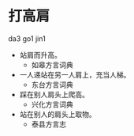 







# 打高肩
da3 go1 jin1
+ 站肩而升高。
  * 如皋方言词典
+ 一人递站在另一人肩上，充当人梯。
  * 东台方言词典
+ 踩在别人肩头上爬高。
  * 兴化方言词典
+ 站在别人的肩头上取物。
  * 泰县方言志

